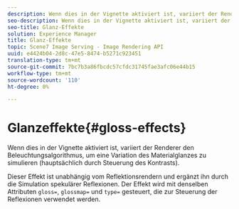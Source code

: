 ```yaml
---
description: Wenn dies in der Vignette aktiviert ist, variiert der Renderer den Beleuchtungsalgorithmus, um eine Variation des Materialglanzes zu simulieren (hauptsächlich durch Steuerung des Kontrasts).
seo-description: Wenn dies in der Vignette aktiviert ist, variiert der Renderer den Beleuchtungsalgorithmus, um eine Variation des Materialglanzes zu simulieren (hauptsächlich durch Steuerung des Kontrasts).
seo-title: Glanz-Effekte
solution: Experience Manager
title: Glanz-Effekte
topic: Scene7 Image Serving - Image Rendering API
uuid: e4424b04-2d8c-47e5-8474-b5271c923451
translation-type: tm+mt
source-git-commit: 7bc7b3a86fbcdc57cfdc31745fae3afc06e44b15
workflow-type: tm+mt
source-wordcount: '110'
ht-degree: 0%

---
```



# Glanzeffekte{#gloss-effects}

Wenn dies in der Vignette aktiviert ist, variiert der Renderer den Beleuchtungsalgorithmus, um eine Variation des Materialglanzes zu simulieren (hauptsächlich durch Steuerung des Kontrasts).

Dieser Effekt ist unabhängig vom Reflektionsrendern und ergänzt ihn durch die Simulation spekulärer Reflexionen. Der Effekt wird mit denselben Attributen `gloss=`, `glossmap=` und `type=` gesteuert, die zur Steuerung der Reflexionen verwendet werden.
